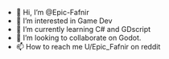 - 👋 Hi, I’m @Epic-Fafnir
- 👀 I’m interested in Game Dev
- 🌱 I’m currently learning C# and GDscript
- 💞️ I’m looking to collaborate on Godot.
- 📫 How to reach me U/Epic_Fafnir on reddit

<!---
Epic-Fafnir/Epic-Fafnir is a ✨ special ✨ repository because its `README.md` (this file) appears on your GitHub profile.
You can click the Preview link to take a look at your changes.
--->
